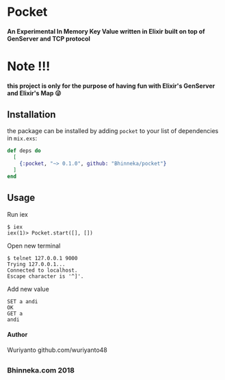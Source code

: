 # Pocket

#### An Experimental In Memory Key Value written in Elixir built on top of GenServer and TCP protocol

# Note !!!
#### this project is only for the purpose of having fun with Elixir's GenServer and Elixir's Map :stuck_out_tongue_winking_eye:

## Installation

the package can be installed
by adding `pocket` to your list of dependencies in `mix.exs`:

```elixir
def deps do
  [
    {:pocket, "~> 0.1.0", github: "Bhinneka/pocket"}
  ]
end
```

## Usage
Run iex
```shell
$ iex
iex(1)> Pocket.start([], [])
```

Open new terminal
```
$ telnet 127.0.0.1 9000
Trying 127.0.0.1...
Connected to localhost.
Escape character is '^]'.
```

Add new value
```shell
SET a andi
OK
GET a
andi
```


#### Author
Wuriyanto github.com/wuriyanto48

##

### Bhinneka.com 2018